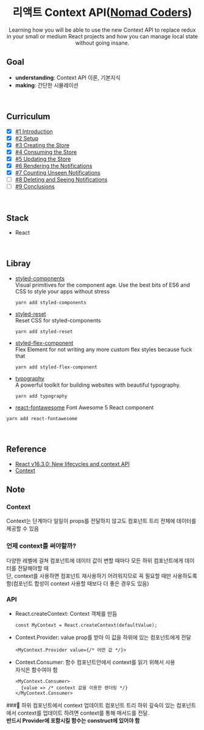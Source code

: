 <div align="center">

# 리액트 Context API([Nomad Coders](https://academy.nomadcoders.co/p/antiredux-new-react-context-api))

Learning how you will be able to use the new Context API to replace redux in your small or medium React projects and how you can manage local state without going insane.

</div>

## Goal

- **understanding**: Context API 이론, 기본지식
- **making**: 간단한 시뮬레이션

</br>

## Curriculum

- [x] [#1 Introduction](https://github.com/sweetmilkys/nc-contextapi/commit/022394b718a9965537e0e7555772d7f854bfa4f1)
- [x] [#2 Setup](https://github.com/sweetmilkys/nc-contextapi/commit/82904c392e52231bceae6862b9947ccab2cfd604)
- [x] [#3 Creating the Store](https://github.com/sweetmilkys/nc-contextapi/commit/ee0408fe5bb634d6ffd90d2fe751585d775c92c7)
- [x] [#4 Consuming the Store](https://github.com/sweetmilkys/nc-contextapi/commit/7619dc26d141843afce086823bc8e2a69cc16382)
- [x] [#5 Updating the Store](https://github.com/sweetmilkys/nc-contextapi/commit/f25e06d1eb0608b189b4037ff3ef23791eb8858a)
- [x] [#6 Rendering the Notifications](https://github.com/sweetmilkys/nc-contextapi/commit/2bcf48f88cbb927c232836f201ba62204a25eb2d)
- [x] [#7 Counting Unseen Notifications]()
- [ ] [#8 Deleting and Seeing Notifications]()
- [ ] [#9 Conclusions]()

</br>

## Stack

- React

</br>

## Libray

- [styled-components](https://www.styled-components.com/docs)  
  Visual primitives for the component age. Use the best bits of ES6 and CSS to style your apps without stress

  ```
  yarn add styled-components
  ```

- [styled-reset](https://github.com/zacanger/styled-reset#readme)  
  Reset CSS for styled-components

  ```
  yarn add styled-reset
  ```

- [styled-flex-component](https://github.com/SaraVieira/styled-flex-component#readme)  
  Flex Element for not writing any more custom flex styles because fuck that

  ```
  yarn add styled-flex-component
  ```

- [typography](https://github.com/KyleAMathews/typography.js)  
  A powerful toolkit for building websites with beautiful typography.

  ```
  yarn add typography
  ```

- [react-fontawesome](https://github.com/FortAwesome/react-fontawesome)
  Font Awesome 5 React component

```
yarn add react-fontawesome
```

</br>

## Reference

- [React v16.3.0: New lifecycles and context API](https://reactjs.org/blog/2018/03/29/react-v-16-3.html)
- [Context](https://reactjs.org/docs/context.html)

## Note

### Context

Context는 단계마다 일일이 props를 전달하지 않고도 컴포넌트 트리 전체에 데이터를 제공할 수 있음

### 언제 context를 써야할까?

다양한 레벨에 걸쳐 컴포넌트에 데이터 값이 변할 때마다 모든 하위 컴포넌트에게 데이터를 전달해야할 때  
단, context를 사용하면 컴포넌트 재사용하기 어려워지므로 꼭 필요할 때만 사용하도록 함(컴포넌트 합성이 context 사용할 때보다 더 좋은 경우도 있음)

### API

- React.createContext: Context 객체를 만듬

  ```JS
  const MyContext = React.createContext(defaultValue);
  ```

- Context.Provider: value prop를 받아 이 값을 하위에 있는 컴포넌트에게 전달

  ```JS
  <MyContext.Provider value={/* 어떤 값 */}>
  ```

- Context.Consumer: 함수 컴포넌트안에서 context를 읽기 위해서 사용  
  자식은 함수여야 함

  ```JS
  <MyContext.Consumer>
    {value => /* context 값을 이용한 렌더링 */}
  </MyContext.Consumer>
  ```

### 하위 컴포넌트에서 context 업데이트
컴포넌트 트리 하위 깊숙이 있는 컴포넌트에서 context를 업데이트 하려면 context를 통해 매서드를 전달.  
**반드시 Provider에 포함시킬 함수는 construct에 있어야 함**
